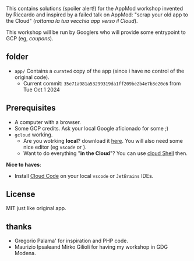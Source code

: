 
This contains solutions (spoiler alert!) for the AppMod workshop invented by Riccardo and inspired by a failed
talk on AppMod: "scrap your old app to the Cloud" (*rottama la tua vecchia app verso il Cloud*).

This workshop will be run by Googlers who will provide some entrypoint to GCP (eg, *coupons*).

## folder

* `app/` Contains a `curated` copy of the app (since i have no control of the original code).
    * Current commit: `35e71a981a53299319da1ff209be2b4e7b3e20c6` from Tue Oct 1 2024

## Prerequisites

* A computer with a browser.
* Some GCP credits. Ask your local Google aficionado for some ;)
* `gcloud` working.
    * Are you wotrking **local**? download it [here](https://cloud.google.com/sdk/docs/install). You will also need some nice editor (eg `vscode` or ).
    * Want to do everything "**in the Cloud**"? You can use [cloud Shell](https://cloud.google.com/shell/docs) then.

**Nice to haves**:

* Install [Cloud Code](https://cloud.google.com/code?hl=it) on your local `vscode` or `JetBrains` IDEs.

## License

MIT just like original app.

## thanks

* Gregorio Palama' for inspiration and PHP code.
* Maurizio Ipsaleand Mirko Gilioli for having my workshop in GDG Modena.
